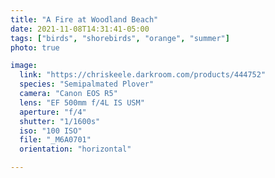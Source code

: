 ```yaml
---
title: "A Fire at Woodland Beach"
date: 2021-11-08T14:31:41-05:00
tags: ["birds", "shorebirds", "orange", "summer"]
photo: true

image:
  link: "https://chriskeele.darkroom.com/products/444752"
  species: "Semipalmated Plover"
  camera: "Canon EOS R5"
  lens: "EF 500mm f/4L IS USM"
  aperture: "f/4"
  shutter: "1/1600s"
  iso: "100 ISO"
  file: "_M6A0701"
  orientation: "horizontal"

---
```

